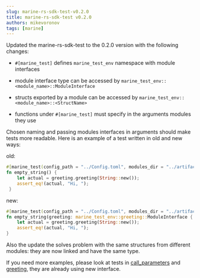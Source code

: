 ```yaml
---
slug: marine-rs-sdk-test-v0.2.0
title: marine-rs-sdk-test v0.2.0
authors: mikevoronov
tags: [marine]
---
```


Updated the marine-rs-sdk-test to the 0.2.0 version with the following changes:

- `#[marine_test]` defines `marine_test_env` namespace with module interfaces

- module interface type can be accessed by `marine_test_env::<module_name>::ModuleInterface`

- structs exported by a module can be accessed by `marine_test_env::<module_name>::<StructName>`

- functions under `#[marine_test]` must specify in the arguments modules they use

Chosen naming and passing modules interfaces in arguments should make tests more readable.
Here is an example of a test written in old and new ways:

old:
```rust
#[marine_test(config_path = "../Config.toml", modules_dir = "../artifacts")]
fn empty_string() {
    let actual = greeting.greeting(String::new());
    assert_eq!(actual, "Hi, ");
 }
```

new:
```rust
#[marine_test(config_path = "../Config.toml", modules_dir = "../artifacts")]
fn empty_string(greeting: marine_test_env::greeting::ModuleInterface {
    let actual = greeting.greeting(String::new());
    assert_eq!(actual, "Hi, ");
}
```

Also the update the solves problem with the same structures from different modules: they are now linked and have the same type.

If you need more examples, please look at tests in [call_parameters](https://github.com/fluencelabs/marine/blob/master/examples/call_parameters/src/main.rs#L43) and [greeting](https://github.com/fluencelabs/marine/blob/master/examples/greeting/src/main.rs#L30), they are already using new interface.
